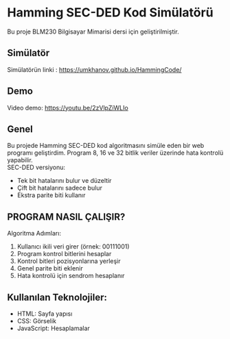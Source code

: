 # Hamming SEC-DED Kod Simülatörü

Bu proje BLM230 Bilgisayar Mimarisi dersi için geliştirilmiştir.

## Simülatör
Simülatörün linki : https://umkhanov.github.io/HammingCode/

## Demo
Video demo: https://youtu.be/2zVlpZiWLIo


## Genel
Bu projede Hamming SEC-DED kod algoritmasını simüle eden bir web programı geliştirdim. Program 8, 16 ve 32 bitlik veriler üzerinde hata kontrolü yapabilir.<br>
SEC-DED versiyonu: <br>
- Tek bit hatalarını bulur ve düzeltir
- Çift bit hatalarını sadece bulur
- Ekstra parite biti kullanır<br>

## PROGRAM NASIL ÇALIŞIR? 
Algoritma Adımları:
1. Kullanıcı ikili veri girer (örnek: 00111001)
2. Program kontrol bitlerini hesaplar
3. Kontrol bitleri pozisyonlarına yerleşir
4. Genel parite biti eklenir
5. Hata kontrolü için sendrom hesaplanır<br>

## Kullanılan Teknolojiler:
- HTML: Sayfa yapısı
- CSS: Görselik
- JavaScript: Hesaplamalar

